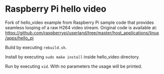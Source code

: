 # Raspberry Pi hello video
Fork of hello_video example from Raspberry Pi sample code that provides seamless looping of a raw H264 video stream.  Original code is available at: https://github.com/raspberrypi/userland/tree/master/host_applications/linux/apps/hello_pi

Build by executing `rebuild.sh`.

Install by executing `sudo make install` inside hello_video directory.

Run by executing `vid`.  With no parameters the usage will be printed.
